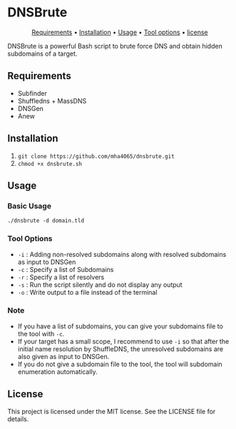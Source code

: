 # DNSBrute

<p align="center">
  <a href="#requirements">Requirements</a> •
  <a href="#installation">Installation</a> •
  <a href="#usage">Usage</a> •
  <a href="#tool-options">Tool options</a> •
  <a href="#license">license</a>
</p>

DNSBrute is a powerful Bash script to brute force DNS and obtain hidden subdomains of a target.

## Requirements
  - Subfinder
  - Shuffledns + MassDNS
  - DNSGen
  - Anew

## Installation
  1. `git clone https://github.com/mha4065/dnsbrute.git`
  2. `chmod +x dnsbrute.sh`

## Usage

### Basic Usage
`./dnsbrute -d domain.tld`

### Tool Options
- `-i` : Adding non-resolved subdomains along with resolved subdomains as input to DNSGen
- `-c` : Specify a list of Subdomains
- `-r` : Specify a list of resolvers
- `-s` : Run the script silently and do not display any output
- `-o` : Write output to a file instead of the terminal

### Note
- If you have a list of subdomains, you can give your subdomains file to the tool with `-c`.
- If your target has a small scope, I recommend to use `-i` so that after the initial name resolution by ShuffleDNS, the unresolved subdomains are also given as input to DNSGen.
- If you do not give a subdomain file to the tool, the tool will subdomain enumeration automatically.

## License
This project is licensed under the MIT license. See the LICENSE file for details.
